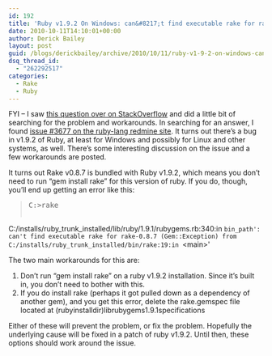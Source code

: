 ```yaml
---
id: 192
title: 'Ruby v1.9.2 On Windows: can&#8217;t find executable rake for rake-0.8.7'
date: 2010-10-11T14:10:01+00:00
author: Derick Bailey
layout: post
guid: /blogs/derickbailey/archive/2010/10/11/ruby-v1-9-2-on-windows-can-t-find-executable-rake-for-rake-0-8-7.aspx
dsq_thread_id:
  - "262292517"
categories:
  - Rake
  - Ruby
---
```

FYI – I saw [this question over on StackOverflow](http://stackoverflow.com/questions/3902526/rake-failing-to-start/3906791) and did a little bit of searching for the problem and workarounds. In searching for an answer, I found [issue #3677 on the ruby-lang redmine site](http://redmine.ruby-lang.org/issues/show/3677). It turns out there’s a bug in v1.9.2 of Ruby, at least for Windows and possibly for Linux and other systems, as well. There’s some interesting discussion on the issue and a few workarounds are posted.

It turns out Rake v0.8.7 is bundled with Ruby v1.9.2, which means you don’t need to run “gem install rake” for this version of ruby. If you do, though, you’ll end up getting an error like this:

> <pre>C:&gt;rake
C:/installs/ruby_trunk_installed/lib/ruby/1.9.1/rubygems.rb:340:in `bin_path': can't find executable rake for rake-0.8.7 (Gem::Exception)
        from C:/installs/ruby_trunk_installed/bin/rake:19:in `&lt;main&gt;'</pre>

The two main workarounds for this are:

  1. Don’t run “gem install rake” on a ruby v1.9.2 installation. Since it’s built in, you don’t need to bother with this. 
  2. If you do install rake (perhaps it got pulled down as a dependency of another gem), and you get this error, delete the rake.gemspec file located at (rubyinstalldir)librubygems1.9.1specifications 

Either of these will prevent the problem, or fix the problem. Hopefully the underlying cause will be fixed in a patch of ruby v1.9.2. Until then, these options should work around the issue.